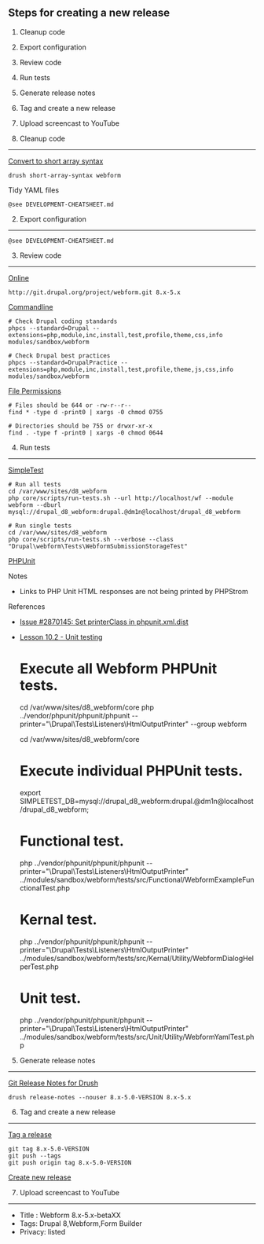 
Steps for creating a new release
--------------------------------

  1. Cleanup code
  2. Export configuration
  3. Review code
  4. Run tests
  5. Generate release notes
  6. Tag and create a new release
  7. Upload screencast to YouTube

1. Cleanup code
---------------

[Convert to short array syntax](https://www.drupal.org/project/short_array_syntax)

    drush short-array-syntax webform

Tidy YAML files

    @see DEVELOPMENT-CHEATSHEET.md


2. Export configuration
-----------------------

    @see DEVELOPMENT-CHEATSHEET.md


3. Review code
--------------

[Online](http://pareview.sh)

    http://git.drupal.org/project/webform.git 8.x-5.x

[Commandline](https://www.drupal.org/node/1587138)

    # Check Drupal coding standards
    phpcs --standard=Drupal --extensions=php,module,inc,install,test,profile,theme,css,info modules/sandbox/webform
    
    # Check Drupal best practices
    phpcs --standard=DrupalPractice --extensions=php,module,inc,install,test,profile,theme,js,css,info modules/sandbox/webform

[File Permissions](https://www.drupal.org/comment/reply/2690335#comment-form)

    # Files should be 644 or -rw-r--r--
    find * -type d -print0 | xargs -0 chmod 0755

    # Directories should be 755 or drwxr-xr-x
    find . -type f -print0 | xargs -0 chmod 0644


4. Run tests
------------

[SimpleTest](https://www.drupal.org/node/645286)

    # Run all tests
    cd /var/www/sites/d8_webform
    php core/scripts/run-tests.sh --url http://localhost/wf --module webform --dburl mysql://drupal_d8_webform:drupal.@dm1n@localhost/drupal_d8_webform

    # Run single tests
    cd /var/www/sites/d8_webform
    php core/scripts/run-tests.sh --verbose --class "Drupal\webform\Tests\WebformSubmissionStorageTest"

[PHPUnit](https://www.drupal.org/node/2116263)
     
Notes
- Links to PHP Unit HTML responses are not being printed by PHPStrom

References 
- [Issue #2870145: Set printerClass in phpunit.xml.dist](https://www.drupal.org/node/2870145) 
- [Lesson 10.2 - Unit testing](https://docs.acquia.com/article/lesson-102-unit-testing)


    # Execute all Webform PHPUnit tests.
    cd /var/www/sites/d8_webform/core
    php ../vendor/phpunit/phpunit/phpunit --printer="\Drupal\Tests\Listeners\HtmlOutputPrinter" --group webform

    cd /var/www/sites/d8_webform/core

    # Execute individual PHPUnit tests.
    export SIMPLETEST_DB=mysql://drupal_d8_webform:drupal.@dm1n@localhost/drupal_d8_webform;

    # Functional test.    
    php ../vendor/phpunit/phpunit/phpunit --printer="\Drupal\Tests\Listeners\HtmlOutputPrinter" ../modules/sandbox/webform/tests/src/Functional/WebformExampleFunctionalTest.php

    # Kernal test.    
    php ../vendor/phpunit/phpunit/phpunit --printer="\Drupal\Tests\Listeners\HtmlOutputPrinter" ../modules/sandbox/webform/tests/src/Kernal/Utility/WebformDialogHelperTest.php

    # Unit test.
    php ../vendor/phpunit/phpunit/phpunit --printer="\Drupal\Tests\Listeners\HtmlOutputPrinter"  ../modules/sandbox/webform/tests/src/Unit/Utility/WebformYamlTest.php


5. Generate release notes
-------------------------

[Git Release Notes for Drush](https://www.drupal.org/project/grn)

    drush release-notes --nouser 8.x-5.0-VERSION 8.x-5.x


6. Tag and create a new release
-------------------------------

[Tag a release](https://www.drupal.org/node/1066342)

    git tag 8.x-5.0-VERSION
    git push --tags
    git push origin tag 8.x-5.0-VERSION

[Create new release](https://www.drupal.org/node/add/project-release/2640714)


7. Upload screencast to YouTube
-------------------------------

- Title : Webform 8.x-5.x-betaXX
- Tags: Drupal 8,Webform,Form Builder
- Privacy: listed
